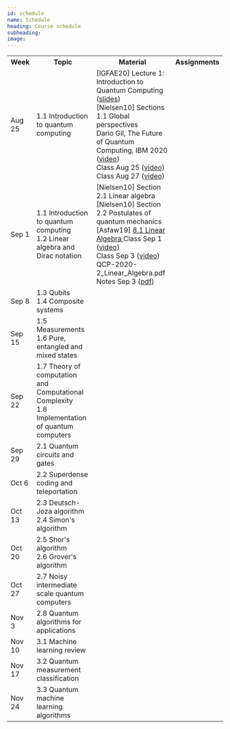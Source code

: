 ```yaml
---
id: schedule
name: Schedule
heading: Course schedule
subheading: 
image: 
---
```

<table class="table table-condensed">
	<tbody>
		<tr>
			<th>Week</th>
			<th>Topic</th>
			<th>Material</th>
			<th>Assignments</th>
		</tr>
		<tr>
			<td>Aug 25</td>
			<td>1.1 Introduction to quantum computing		
			</td>
			<td>
				[IGFAE20]  Lecture 1: Introduction to Quantum Computing (<a href= "https://indico.cern.ch/event/865287/attachments/1971786/3280301/Lecture_1_v1.pdf">slides</a>)<br>
				[Nielsen10] Sections 1.1 Global perspectives<br>
				Dario Gil, The Future of Quantum Computing, IBM 2020 (<a href= "https://www.youtube.com/watch?v=zOGNoDO7mcU">video</a>)<br>
				Class Aug 25 (<a href= "https://drive.google.com/file/d/1NvMS55DF7dQX2OmcE00M9TEo2Jk912ib/view?usp=sharing">video</a>)<br>
				Class Aug 27 (<a href= "https://drive.google.com/file/d/1Oy9ENqFP6FTe3NPwvvDwZEsez3Eyt0oa/view?usp=sharing">video</a>)<br>
			</td>
			<td>
			</td>
		</tr>
		<tr>
			<td>Sep 1</td>
			<td>
				1.1 Introduction to quantum computing <br>
				1.2 Linear algebra and Dirac notation
			</td>
			<td>
				[Nielsen10] Section 2.1 Linear algebra<br>
				[Nielsen10] Section 2.2 Postulates of quantum mechanics<br>
				[Asfaw19] <a href="https://qiskit.org/textbook/ch-appendix/linear_algebra.html"> 8.1 Linear Algebra </a>
				Class Sep 1 (<a href= "https://drive.google.com/file/d/1CDasHChvAUT1gDNEj-1qF2JqA07aP4SN/view?usp=sharing">video</a>)<br>
				Class Sep 3 (<a href= "https://drive.google.com/file/d/1Q_SP3r4qD3eTQyc5aRO6DjFSZitMEuYq/view?usp=sharing">video</a>)<br>
				QCP-2020-2_Linear_Algebra.pdf
				Notes Sep 3 (<a href= "QCP-2020-2_Linear_Algebra.pdf">pdf</a>)
			</td>
			<td>
			</td>
		</tr>
		<tr>
			<td>Sep 8</td>
			<td>
				1.3 Qubits <br>
				1.4 Composite systems 
			</td>
			<td>
			</td>
			<td>
			</td>
		</tr>
		<tr>
			<td>Sep 15</td>
			<td>
				1.5 Measurements <br>
				1.6 Pure, entangled and mixed states
			</td>
			<td>
			</td>
			<td>
			</td>
		</tr>
		<tr>
			<td>Sep 22</td>
			<td>
				1.7 Theory of computation and Computational Complexity <br>
				1.8 Implementation of quantum computers	
			</td>
			<td>
			</td>
			<td>
			</td>
		</tr>
		<tr>
			<td>Sep 29</td>
			<td>
				2.1 Quantum circuits and gates
			</td>
			<td>
			</td>
			<td>
			</td>
		</tr>
		<tr>
			<td>Oct 6</td>
			<td>
				2.2 Superdense coding and teleportation
			</td>
			<td>
			</td>
			<td>
			</td>
		</tr>
		<tr>
			<td>Oct 13</td>
			<td>
				2.3 Deutsch-Joza algorithm<br>
				2.4 Simon's algorithm
			</td>
			<td>
			</td>
			<td>
			</td>
		</tr>
		<tr>
			<td>Oct 20</td>
			<td>
			2.5 Shor's algorithm <br>
			2.6 Grover's algorithm
			</td>
			<td>
			</td>
			<td>
			</td>
		</tr>
		<tr>
			<td>Oct 27</td>
			<td>
				2.7 Noisy intermediate scale quantum computers<br>
			</td>
			<td>
			</td>
			<td>
			</td>
		</tr>
		<tr>
			<td>Nov 3</td>
			<td>
				2.8 Quantum algorithms for applications
			</td>
			<td>
			</td>
			<td>
			</td>
		</tr>
		<tr>
			<td>Nov 10</td>
			<td>
				3.1 Machine learning review
			</td>
			<td>
			</td>
			<td>
			</td>
		</tr>
		<tr>
			<td>Nov 17</td>
			<td>
				3.2 Quantum measurement classification
			</td>
			<td>
			</td>
			<td>
			</td>
		</tr>
		<tr>
			<td>Nov 24</td>
			<td>
				3.3 Quantum machine learning algorithms
			</td>
			<td>
			</td>
			<td>
			</td>
		</tr>
	</tbody>
</table>
